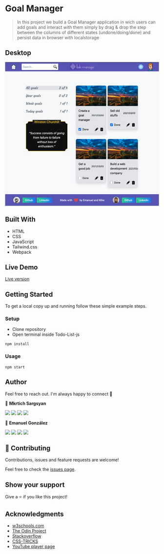 # Goal Manager

> In this project we build a Goal Manager application in wich users can add goals and interact with them simply by drag & drop the step between the columns of different states (undone/doing/done) and persist data in browser with localstorage

## Desktop

![Screenshot](screenshot.png)

## Built With

- HTML
- CSS
- JavaScript
- Tailwind.css
- Webpack

## Live Demo

<a href= "https://rawcdn.githack.com/MkrtichSargsyan/Todo-List-js/6ccdacfd44c83358d2a92c0bfac9f690d8887792/dist/index.html" target="_blank">Live version</a>

## Getting Started

To get a local copy up and running follow these simple example steps.

### Setup

- Clone repository
- Open terminal inside Todo-List-js

```
npm install
```

### Usage

```
npm start
```

## Author

Feel free to reach out. I'm always happy to connect :slightly_smiling_face:

👤 **Mkrtich Sargsyan**

[<code><img height="26" src="https://cdn.iconscout.com/icon/free/png-256/github-153-675523.png"></code>](https://github.com/MkrtichSargsyan)
[<code><img height="26" src="https://upload.wikimedia.org/wikipedia/sco/thumb/9/9f/Twitter_bird_logo_2012.svg/1200px-Twitter_bird_logo_2012.svg.png"></code>](https://twitter.com/MkrtichSargsyan)
[<code><img height="26" src="https://upload.wikimedia.org/wikipedia/commons/thumb/c/c9/Linkedin.svg/1200px-Linkedin.svg.png"></code>](https://www.linkedin.com/in/mkrtich-sargsyan/)
[<code><img height="26" src="https://upload.wikimedia.org/wikipedia/commons/a/ab/Gmail_Icon.svg"></code>](mailto:mkrtichsargsyan24@gmail.com)

👤 **Emanuel González**
​

[<code><img height="26" src="https://cdn.iconscout.com/icon/free/png-256/github-153-675523.png"></code>](https://github.com/emasdev)
[<code><img height="26" src="https://upload.wikimedia.org/wikipedia/sco/thumb/9/9f/Twitter_bird_logo_2012.svg/1200px-Twitter_bird_logo_2012.svg.png"></code>](https://twitter.com/elemass)
[<code><img height="26" src="https://upload.wikimedia.org/wikipedia/commons/thumb/c/c9/Linkedin.svg/1200px-Linkedin.svg.png"></code>](https://www.linkedin.com/in/emasdev/)
[<code><img height="26" src="https://upload.wikimedia.org/wikipedia/commons/a/ab/Gmail_Icon.svg"></code>](mailto:emas.dev@gmail.com)

## 🤝 Contributing

Contributions, issues and feature requests are welcome!

Feel free to check the <a href="https://github.com/MkrtichSargsyan/Todo-List-js/issues"> issues page</a>.

## Show your support

Give a ⭐️ if you like this project!

## Acknowledgments

- <a href="https://www.w3schools.com/" target="_blank">w3schools.com</a>
- <a href="https://www.theodinproject.com/" target="_blank">The Odin Project</a>
- <a href="https://www.stackoverflow.com/" target="_blank">Stackoverflow</a>
- <a href="https://css-tricks.com/" target="_blank">CSS-TRICKS</a>
- <a href="https://youtube.com/" target="_blank">YouTube player page</a>
